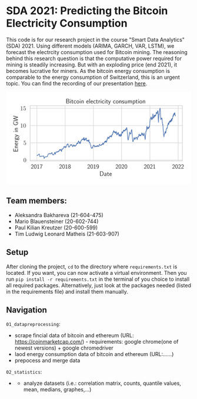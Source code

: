 # SDA 2021: Predicting the Bitcoin Electricity Consumption

This code is for our research project in the course "Smart Data Analytics" (SDA) 2021. Using different models (ARIMA, GARCH, VAR, LSTM), we forecast the electrcity consumption used for Bitcoin mining. The reasoning behind this research question is that the computative power required for mining is steadily increasing. But with an exploding price (end 2021), it becomes lucrative for miners. As the bitcoin energy consumption is comparable to the energy consumption of Switzerland, this is an urgent topic. You can find the recording of our presentation [here](REPLACE).

![image info](./images/energy.png)

## Team members:
* Aleksandra Bakhareva (21-604-475) 
* Mario Blauensteiner (20-602-744) 
* Paul Kilian Kreutzer (20-600-599) 
* Tim Ludwig Leonard Matheis (21-603-907) 

## Setup

After cloning the project, `cd` to the directory where `requirements.txt` is located. If you want, you can now activate a virtual environment. Then you run `pip install -r requirements.txt` in the terminal of you choice to install all required packages. Alternatively, just look at the packages needed (listed in the requirements file) and install them manually.

## Navigation

`01_datapreprocessing`:
- scrape fincial data of bitcoin and ethereum (URL: https://coinmarketcap.com/) - requirements: google chrome(one of newest versions) + google chromedriver
- laod energy consumption data of bitcoin and ethereum (URL:......)
- prepocess and merge data

`02_statistics`:
- - analyze datasets (i.e.: correlation matrix, counts, quantile values, mean, medians, graphes,...)

